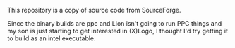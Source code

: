 This repository is a copy of source code from SourceForge.

Since the binary builds are ppc and Lion isn't going to run PPC things
and my son is just starting to get interested in (X)Logo, I thought I'd
try getting it to build as an intel executable.
